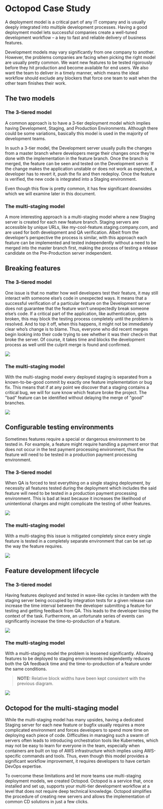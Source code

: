 # Octopod Case Study

A deployment model is a critical part of any IT company and is usually
deeply integrated into multiple development processes. Having a good
deployment model lets successful companies create a well-tuned
development workflow – a key to fast and reliable delivery of business
features.

Development models may vary significantly from one company to another.
However, the problems companies are facing when picking the right model
are usually pretty common. We want new features to be tested rigorously
before they hit production and become available for end users. We also
want the team to deliver in a timely manner, which means the ideal
workflow should exclude any blockers that force one team to wait when
the other team finishes their work.

## The two models
### The 3-tiered model

A common approach is to have a 3-tier deployment model which implies
having Development, Staging, and Production Environments. Although there
could be some variations, basically this model is used in the majority
of development teams.

In such a 3-tier model, the Development server usually pulls the changes
from a master branch where developers merge their changes once they’re
done with the implementation in the feature branch. Once the branch is
merged, the feature can be seen and tested on the Development server. If
the change makes the application unstable or does not work as expected,
a developer has to revert it, push the fix and then redeploy. Once the
feature is verified, the new code is integrated into a Staging
environment.

Even though this flow is pretty common, it has few significant
downsides which we will examine later in this document.

### The multi-staging model

A more interesting approach is a multi-staging model where a new Staging
server is created for each new feature branch. Staging servers are
accessible by unique URLs, like my-cool-feature.staging.company.com, and
are used for both development and QA verification. Albeit from the
developer’s perspective the process is similar, with this approach each
feature can be implemented and tested independently without a need to be
merged into the master branch first, making the process of testing a
release candidate on the Pre-Production server independent.

## Breaking features

### The 3-tiered model

One issue is that no matter how well developers test their feature, it
may still interact with someone else’s code in unexpected ways. It means that a successful
verification of a particular feature on the Development server does not
guarantee that the feature won’t unexpectedly break someone else’s code.
If a critical part of the application, like authentication, gets broken,
this may block the testing process completely until the problem is
resolved. And to top it off, when this happens, it might not be
immediately clear who’s change is to blame. Thus, everyone who did
recent merges begin looking into their code trying to see whether it was
their check-in that broke the server. Of course, it takes time and
blocks the development process as well until the culprit merge is found
and confirmed.

![](../images/break1.png)

### The multi-staging model

With the multi-staging model every deployed staging is separated from a known-to-be-good commit by exactly one feature implementation or bug fix. This means that if at any point we discover that a staging contains a critical bug, we will for sure know which feature broke the project. The "bad" feature can be identified without delaying the merge of "good" branches.

![](../images/break2.png)

## Configurable testing environments

Sometimes features require a special or dangerous environment to be tested in. For example, a feature might require handling a payment error that does not occur in the test payment processing environment, thus the feature will need to be tested in a production payment processing environment.

### The 3-tiered model

When QA is forced to test everything on a single staging deployment, by necessity all features tested during the deployment which includes the said feature will need to be tested in a production payment processing environment. This is bad at least because it increases the likelihood of unintentional charges and might complicate the testing of other features.

![](../images/env1.png)

### The multi-staging model

With a multi-staging this issue is mitigated completely since every single feature is tested in a completely separate environment that can be set up the way the feature requires.

![](../images/env2.png)

## Feature development lifecycle

### The 3-tiered model

Having features deployed and tested in wave-like cycles in tandem with the staging server being occupied by integration tests for a given release can increase the time interval between the developer submitting a feature for testing and getting feedback from QA. This leads to the developer losing the context of the task. Furthermore, an unfortunate series of events can significantly increase the time-to-production of a feature.

![](../images/dev1.png)

### The multi-staging model

With a multi-staging model the problem is lessened significantly. Allowing features to be deployed to staging environments independently reduces both the QA feedback time and the time-to-production of a feature under the same conditions.

> **NOTE:** Relative block widths have been kept consistent with the previous diagram.

![](../images/dev2.png)

## Octopod for the multi-staging model

While the multi-staging model has many upsides, having a dedicated Staging server for each new feature or bugfix usually
requires a more complicated environment and forces developers to spend
more time on deploying each piece of code. Difficulties in managing such
a swarm of servers often leads to introducing orchestration tools like
Kubernetes, which may not be easy to learn for everyone in the team,
especially when containers are built on top of AWS infrastructure which
implies using AWS-specific commands and tools. Thus, even though this
model provides a significant workflow improvement, it requires
developers to have certain DevOps expertise.

To overcome these limitations and let more teams use multi-staging
deployment models, we created Octopod. Octopod is a service
that, once installed and set up, supports your multi-tier development
workflow at a level that does not require deep technical knowledge. Octopod
simplifies the procedure of creating new servers and allows the
implementation of common CD solutions in just a few clicks.
